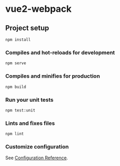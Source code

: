 # vue2-webpack

## Project setup
```
npm install
```

### Compiles and hot-reloads for development
```
npm serve
```

### Compiles and minifies for production
```
npm build
```

### Run your unit tests
```
npm test:unit
```

### Lints and fixes files
```
npm lint
```

### Customize configuration
See [Configuration Reference](https://cli.vuejs.org/config/).
